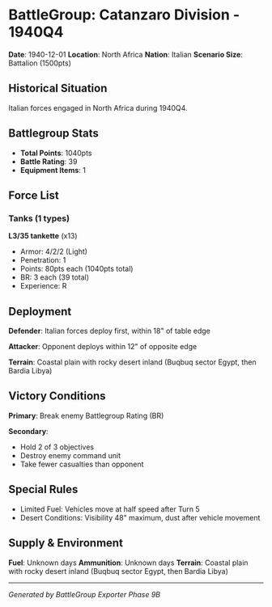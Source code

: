 # BattleGroup: Catanzaro Division - 1940Q4

**Date**: 1940-12-01
**Location**: North Africa
**Nation**: Italian
**Scenario Size**: Battalion (1500pts)

## Historical Situation

Italian forces engaged in North Africa during 1940Q4.

## Battlegroup Stats

- **Total Points**: 1040pts
- **Battle Rating**: 39
- **Equipment Items**: 1

## Force List

### Tanks (1 types)

**L3/35 tankette** (x13)
- Armor: 4/2/2 (Light)
- Penetration: 1
- Points: 80pts each (1040pts total)
- BR: 3 each (39 total)
- Experience: R


## Deployment

**Defender**: Italian forces deploy first, within 18" of table edge

**Attacker**: Opponent deploys within 12" of opposite edge

**Terrain**: Coastal plain with rocky desert inland (Buqbuq sector Egypt, then Bardia Libya)

## Victory Conditions

**Primary**: Break enemy Battlegroup Rating (BR)

**Secondary**:
- Hold 2 of 3 objectives
- Destroy enemy command unit
- Take fewer casualties than opponent

## Special Rules

- Limited Fuel: Vehicles move at half speed after Turn 5
- Desert Conditions: Visibility 48" maximum, dust after vehicle movement

## Supply & Environment

**Fuel**: Unknown days
**Ammunition**: Unknown days
**Terrain**: Coastal plain with rocky desert inland (Buqbuq sector Egypt, then Bardia Libya)

---

*Generated by BattleGroup Exporter Phase 9B*

